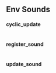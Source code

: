 Env Sounds 
------
#### cyclic_update
```lua
```
#### register_sound
```lua
```
#### update_sound
```lua
```

